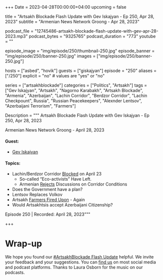 +++
Date = 2023-04-28T00:00:00+04:00
upcoming = false

title = "Artsakh Blockade Flash Update with Gev Iskajyan - Ep 250, Apr 28, 2023"
subtitle = "Armenian News Network Groong - Apr 28, 2023"

podcast_file = "12745486-artsakh-blockade-flash-update-with-gev-apr-28-2023.mp3"
podcast_bytes = "9325765"
podcast_duration = "773"
youtube = ""

episode_image = "img/episode/250/thumbnail-250.jpg"
episode_banner = "img/episode/250/banner-250.jpg"
images = ["img/episode/250/banner-250.jpg"]

hosts = ["asbed", "hovik"]
guests = ["giskajyan"]
episode = "250"
aliases = ["/250"]
explicit = "no" # values are "yes" or "no"


series = ["artsakhblockade"]
categories = ["Politics", "Artsakh"]
tags = ["Gev Iskajyan", "Artsakh", "Nagorno Karabakh", "Artsakh Blockade", "Armenia", "Azerbaijan", "Lachin Corridor", "Berdzor Corridor", "Lachin Checkpount", Russia", "Russian Peacekeepers", "Alexnder Lentsov", "Azerbaijani Terrorism", "Farmers"]

Description = """
Artsakh Blockade Flash Update with Gev Iskajyan - Ep 250, Apr 28, 2023

Armenian News Network Groong - April 28, 2023

#### Guest: 
* [Gev Iskajyan](/guest/giskajyan)

#### Topics:
* Lachin/Berdzor Corridor [Blocked](https://www.azatutyun.am/a/32375832.html) on April 23
    * So-called “Eco-activists” Have Left.
    * Armenian [Rejects](https://armenpress.am/eng/news/1109855.html) Discussions on Corridor Conditions
* Does the Government have a plan?
* Lentsov Replaces Volkov
* Artsakh [Farmers Fired Upon](https://armenpress.am/eng/news/1109847.html) - Again
* Would Artsakhtsis accept Azerbaijani Citizenship?

Episode 250 | Recorded: April 28, 2023"""

+++

# Wrap-up

We hope you found our [#ArtsakhBlockade Flash Update](https://podcasts.groong.org/) helpful. We invite your feedback and your suggestions. You can [find us](https://linktr.ee/groong) on most social media and podcast platforms. Thanks to Laura Osborn for the music on our podcasts.
